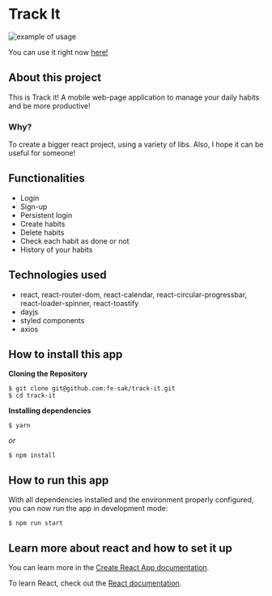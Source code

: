 # Track It

<img src="https://media.giphy.com/media/62Yp8060L4xsbGPkYA/giphy.gif" alt='example of usage' />

You can use it right now [here!](projeto-10-track-it-six.vercel.app)

## About this project

This is Track it! A mobile web-page application to manage your daily habits and be more productive!

### Why?

To create a bigger react project, using a variety of libs. Also, I hope it can be useful for someone! 

## Functionalities

- Login
- Sign-up
- Persistent login
- Create habits
- Delete habits
- Check each habit as done or not
- History of your habits

## Technologies used

- react, react-router-dom, react-calendar, react-circular-progressbar, react-loader-spinner, react-toastify
- dayjs
- styled components
- axios

## How to install this app

  **Cloning the Repository**

```
$ git clone git@github.com:fe-sak/track-it.git
$ cd track-it
```

**Installing dependencies**

```
$ yarn
```

_or_

```
$ npm install
```

## How to run this app

With all dependencies installed and the environment properly configured, you can now run the app in development mode:

```
$ npm run start
```

## Learn more about react and how to set it up

You can learn more in the [Create React App documentation](https://facebook.github.io/create-react-app/docs/getting-started).

To learn React, check out the [React documentation](https://reactjs.org/).

